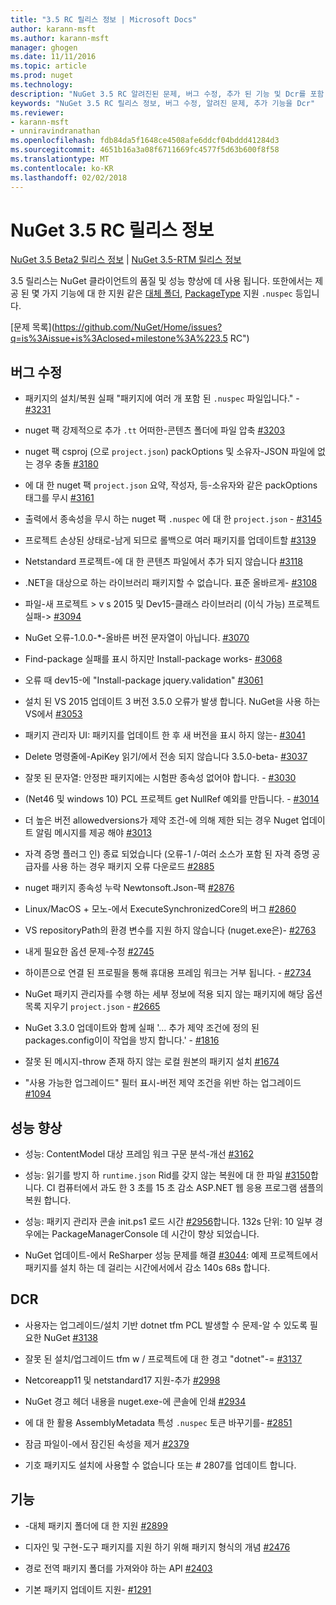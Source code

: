 ```yaml
---
title: "3.5 RC 릴리스 정보 | Microsoft Docs"
author: karann-msft
ms.author: karann-msft
manager: ghogen
ms.date: 11/11/2016
ms.topic: article
ms.prod: nuget
ms.technology: 
description: "NuGet 3.5 RC 알려진된 문제, 버그 수정, 추가 된 기능 및 Dcr를 포함 하 여에 대 한 릴리스 정보입니다."
keywords: "NuGet 3.5 RC 릴리스 정보, 버그 수정, 알려진 문제, 추가 기능을 Dcr"
ms.reviewer:
- karann-msft
- unniravindranathan
ms.openlocfilehash: fdb84da5f1648ce4508afe6ddcf04bddd41284d3
ms.sourcegitcommit: 4651b16a3a08f6711669fc4577f5d63b600f8f58
ms.translationtype: MT
ms.contentlocale: ko-KR
ms.lasthandoff: 02/02/2018
---
```

# <a name="nuget-35-rc-release-notes"></a>NuGet 3.5 RC 릴리스 정보

[NuGet 3.5 Beta2 릴리스 정보](../release-notes/nuget-3.5-Beta2.md) | [NuGet 3.5-RTM 릴리스 정보](../release-notes/nuget-3.5-RTM.md)

3.5 릴리스는 NuGet 클라이언트의 품질 및 성능 향상에 데 사용 됩니다. 또한에서는 제공 된 몇 가지 기능에 대 한 지원 같은 [대체 폴더](https://github.com/NuGet/Home/issues/2899), [PackageType](https://github.com/NuGet/Home/issues/2476) 지원 `.nuspec` 등입니다.

[문제 목록](https://github.com/NuGet/Home/issues?q=is%3Aissue+is%3Aclosed+milestone%3A%223.5 RC")

## <a name="bug-fixes"></a>버그 수정

* 패키지의 설치/복원 실패 "패키지에 여러 개 포함 된 `.nuspec` 파일입니다." - [#3231](https://github.com/NuGet/Home/issues/3231)

* nuget 팩 강제적으로 추가 `.tt` 어떠한-콘텐츠 폴더에 파일 압축 [#3203](https://github.com/NuGet/Home/issues/3203)

* nuget 팩 csproj (으로 `project.json`) packOptions 및 소유자-JSON 파일에 없는 경우 충돌 [#3180](https://github.com/NuGet/Home/issues/3180)

* 에 대 한 nuget 팩 `project.json` 요약, 작성자, 등-소유자와 같은 packOptions 태그를 무시 [#3161](https://github.com/NuGet/Home/issues/3161)

* 출력에서 종속성을 무시 하는 nuget 팩 `.nuspec` 에 대 한 `project.json`  -  [#3145](https://github.com/NuGet/Home/issues/3145)

* 프로젝트 손상된 상태로-남게 되므로 롤백으로 여러 패키지를 업데이트할 [#3139](https://github.com/NuGet/Home/issues/3139)

* Netstandard 프로젝트-에 대 한 콘텐츠 파일에서 추가 되지 않습니다 [#3118](https://github.com/NuGet/Home/issues/3118)

* .NET을 대상으로 하는 라이브러리 패키지할 수 없습니다. 표준 올바르게- [#3108](https://github.com/NuGet/Home/issues/3108)

* 파일-새 프로젝트 > v s 2015 및 Dev15-클래스 라이브러리 (이식 가능) 프로젝트 실패-> [#3094](https://github.com/NuGet/Home/issues/3094)

* NuGet 오류-1.0.0-*-올바른 버전 문자열이 아닙니다. [#3070](https://github.com/NuGet/Home/issues/3070)

* Find-package 실패를 표시 하지만 Install-package works- [#3068](https://github.com/NuGet/Home/issues/3068)

* 오류 때 dev15-에 "Install-package jquery.validation" [#3061](https://github.com/NuGet/Home/issues/3061)

* 설치 된 VS 2015 업데이트 3 버전 3.5.0 오류가 발생 합니다. NuGet을 사용 하는 VS에서 [#3053](https://github.com/NuGet/Home/issues/3053)

* 패키지 관리자 UI: 패키지를 업데이트 한 후 새 버전을 표시 하지 않는- [#3041](https://github.com/NuGet/Home/issues/3041)

* Delete 명령줄에-ApiKey 읽기/에서 전송 되지 않습니다 3.5.0-beta- [#3037](https://github.com/NuGet/Home/issues/3037)

* 잘못 된 문자열: 안정판 패키지에는 시험판 종속성 없어야 합니다. - [#3030](https://github.com/NuGet/Home/issues/3030)

* (Net46 및 windows 10) PCL 프로젝트 get NullRef 예외를 만듭니다. - [#3014](https://github.com/NuGet/Home/issues/3014)

* 더 높은 버전 allowedversions가 제약 조건-에 의해 제한 되는 경우 Nuget 업데이트 알림 메시지를 제공 해야 [#3013](https://github.com/NuGet/Home/issues/3013)

* 자격 증명 플러그 인) 종료 되었습니다 (오류-1 /-여러 소스가 포함 된 자격 증명 공급자를 사용 하는 경우 패키지 오류 다운로드 [#2885](https://github.com/NuGet/Home/issues/2885)

* nuget 패키지 종속성 누락 Newtonsoft.Json-팩 [#2876](https://github.com/NuGet/Home/issues/2876)

* Linux/MacOS + 모노-에서 ExecuteSynchronizedCore의 버그 [#2860](https://github.com/NuGet/Home/issues/2860)

* VS repositoryPath의 환경 변수를 지원 하지 않습니다 (nuget.exe은)- [#2763](https://github.com/NuGet/Home/issues/2763)

* 내게 필요한 옵션 문제-수정 [#2745](https://github.com/NuGet/Home/issues/2745)

* 하이픈으로 연결 된 프로필을 통해 휴대용 프레임 워크는 거부 됩니다. - [#2734](https://github.com/NuGet/Home/issues/2734)

* NuGet 패키지 관리자를 수행 하는 세부 정보에 적용 되지 않는 패키지에 해당 옵션 목록 지우기 `project.json`  -  [#2665](https://github.com/NuGet/Home/issues/2665)

* NuGet 3.3.0 업데이트와 함께 실패 '... 추가 제약 조건에 정의 된 packages.config이이 작업을 방지 합니다.' - [#1816](https://github.com/NuGet/Home/issues/1816)

* 잘못 된 메시지-throw 존재 하지 않는 로컬 원본의 패키지 설치 [#1674](https://github.com/NuGet/Home/issues/1674)

* "사용 가능한 업그레이드" 필터 표시-버전 제약 조건을 위반 하는 업그레이드 [#1094](https://github.com/NuGet/Home/issues/1094)

## <a name="performance-improvements"></a>성능 향상

* 성능: ContentModel 대상 프레임 워크 구문 분석-개선 [#3162](https://github.com/NuGet/Home/issues/3162)

* 성능: 읽기를 방지 하 `runtime.json` Rid를 갖지 않는 복원에 대 한 파일 [#3150](https://github.com/NuGet/Home/issues/3150)합니다. CI 컴퓨터에서 과도 한 3 초를 15 초 감소 ASP.NET 웹 응용 프로그램 샘플의 복원 합니다.

* 성능: 패키지 관리자 콘솔 init.ps1 로드 시간 [#2956](https://github.com/NuGet/Home/issues/2956)합니다. 132s 단위: 10 일부 경우에는 PackageManagerConsole 데 시간이 향상 되었습니다.

* NuGet 업데이트-에서 ReSharper 성능 문제를 해결 [#3044](https://github.com/NuGet/Home/issues/3044): 예제 프로젝트에서 패키지를 설치 하는 데 걸리는 시간에서에서 감소 140s 68s 합니다.

## <a name="dcrs"></a>DCR

* 사용자는 업그레이드/설치 기반 dotnet tfm PCL 발생할 수 문제-알 수 있도록 필요한 NuGet [#3138](https://github.com/NuGet/Home/issues/3138)

* 잘못 된 설치/업그레이드 tfm w / 프로젝트에 대 한 경고 "dotnet"-= [#3137](https://github.com/NuGet/Home/issues/3137)

* Netcoreapp11 및 netstandard17 지원-추가 [#2998](https://github.com/NuGet/Home/issues/2998)

* NuGet 경고 헤더 내용을 nuget.exe-에 콘솔에 인쇄 [#2934](https://github.com/NuGet/Home/issues/2934)

* 에 대 한 활용 AssemblyMetadata 특성 `.nuspec` 토큰 바꾸기를- [#2851](https://github.com/NuGet/Home/issues/2851)

* 잠금 파일이-에서 잠긴된 속성을 제거 [#2379](https://github.com/NuGet/Home/issues/2379)

* 기호 패키지도 설치에 사용할 수 없습니다 또는 # 2807를 업데이트 합니다.

## <a name="features"></a>기능

* -대체 패키지 폴더에 대 한 지원 [#2899](https://github.com/NuGet/Home/issues/2899)

* 디자인 및 구현-도구 패키지를 지원 하기 위해 패키지 형식의 개념 [#2476](https://github.com/NuGet/Home/issues/2476)

* 경로 전역 패키지 폴더를 가져와야 하는 API [#2403](https://github.com/NuGet/Home/issues/2403)

* 기본 패키지 업데이트 지원- [#1291](https://github.com/NuGet/Home/issues/1291)
